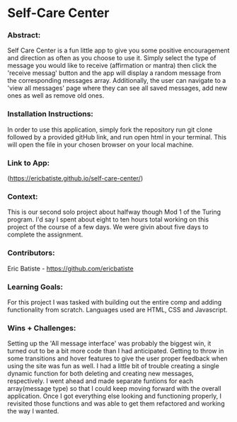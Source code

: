 # Self-Care Center 

### Abstract:
[//]: <> (Briefly describe what you built and its features. What problem is the app solving? How does this application solve that problem?)
Self Care Center is a fun little app to give you some positive encouragement and direction as often as you choose to use it.  Simply select the type of message you would like to receive (affirmation or mantra) then click the 'receive messag' button and the app will display a random message from the corresponding messages array.  Additionally, the user can navigate to a 'view all messages' page where they can see all saved messages, add new ones as well as remove old ones.

### Installation Instructions:
[//]: <> (What steps does a person have to take to get your app cloned down and running?)
In order to use this application, simply fork the repository run git clone followed by a provided gitHub link, and run open html in your terminal.  This will open the file in your chosen browser on your local machine.

### Link to App:
[//]: <> (Provide ONE gif or screenshot of your application - choose the "coolest" piece of functionality to show off.)
(https://ericbatiste.github.io/self-care-center/)

### Context:
[//]: <> (Give some context for the project here. How long did you have to work on it? How far into the Turing program are you?)
This is our second solo project about halfway though Mod 1 of the Turing program. I'd say I spent about eight to ten hours total working on this project of the course of a few days. We were givin about five days to complete the assignment.

### Contributors:
[//]: <> (Who worked on this application? Link to their GitHubs.)
Eric Batiste - https://github.com/ericbatiste

### Learning Goals:
[//]: <> (What were the learning goals of this project? What tech did you work with?)
For this project I was tasked with building out the entire comp and adding functionality from scratch. Languages used are HTML, CSS and Javascript.

### Wins + Challenges:
[//]: <> (What are 2-3 wins you have from this project? What were some challenges you faced - and how did you get over them?)
Setting up the 'All message interface' was probably the biggest win, it turned out to be a bit more code than I had anticipated. Getting to throw in some transitions and hover features to give the user proper feedback when using the site was fun as well. I had a little bit of trouble creating a single dynamic function for both deleting and creating new messages, respectively. I went ahead and made separate funtions for each array(message type) so that I could keep moving forward with the overall application.  Once I got everything else looking and functioning properly, I revisited those functions and was able to get them refactored and working the way I wanted. 
